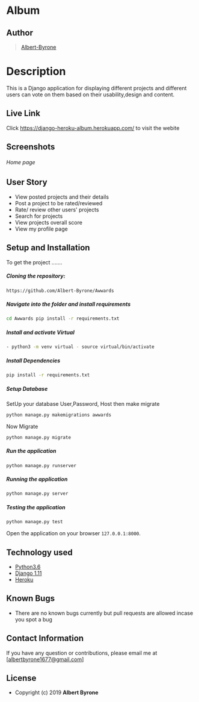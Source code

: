 # Album 
## Author  
  
>[Albert-Byrone](https://github.com/Albert-Byrone/Awwards)  
  
# Description  
This is a Django application for displaying different projects and different users can vote on them based on their usability,design and content.
  
##  Live Link  
Click https://django-heroku-album.herokuapp.com/ to visit the webite
## Screenshots 
###### Home page

## User Story  
  
* View posted projects and their details
* Post a project to be rated/reviewed
* Rate/ review other users' projects
* Search for projects   
* View projects overall score
* View my profile page
  
## Setup and Installation  
To get the project .......  
  
##### Cloning the repository:  
 ```bash 
https://github.com/Albert-Byrone/Awwards
```
##### Navigate into the folder and install requirements  
 ```bash 
cd Awwards pip install -r requirements.txt 
```
##### Install and activate Virtual  
 ```bash 
- python3 -m venv virtual - source virtual/bin/activate  
```  
##### Install Dependencies  
 ```bash 
 pip install -r requirements.txt 
```  
 ##### Setup Database  
  SetUp your database User,Password, Host then make migrate  
 ```bash 
python manage.py makemigrations awwards 
 ``` 
 Now Migrate  
 ```bash 
 python manage.py migrate 
```
##### Run the application  
 ```bash 
 python manage.py runserver 
``` 
##### Running the application  
 ```bash 
 python manage.py server 
```
##### Testing the application  
 ```bash 
 python manage.py test 
```
Open the application on your browser `127.0.0.1:8000`.  
  
  
## Technology used  
  
* [Python3.6](https://www.python.org/)  
* [Django 1.11](https://docs.djangoproject.com/en/2.2/)  
* [Heroku](https://heroku.com)  
  
  
## Known Bugs  
* There are no known bugs currently but pull requests are allowed incase you spot a bug  
  
## Contact Information   
If you have any question or contributions, please email me at [albertbyrone1677@gmail.com]  
## License 

* Copyright (c) 2019 **Albert Byrone**